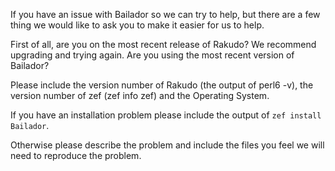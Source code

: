 If you have an issue with Bailador so we can try to help, but there are a few thing we would like to ask you to make it easier for us to help.

First of all, are you on the most recent release of Rakudo? We recommend upgrading and trying again.
Are you using the most recent version of Bailador?


Please include the version number of Rakudo (the output of perl6 -v), the version number of zef (zef info zef) and the Operating System.

If you have an installation problem please include the output of `zef install Bailador`.

Otherwise please describe the problem and include the files you feel we will need to reproduce the problem.
